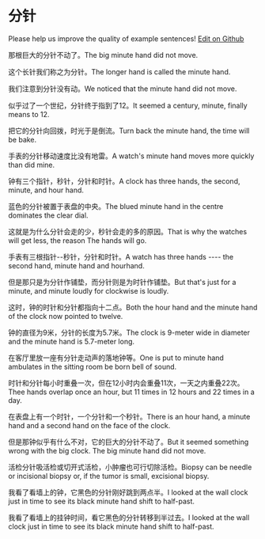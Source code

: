 # 分针

Please help us improve the quality of example sentences! [Edit on Github](https://github.com/jiyushe/jiyu-example-sentence-source/blob/main/chinese/fenzhen.md)

<p><span class="chinese">那根巨大的分针不动了。</span><span class="english">The big minute hand did not move.</span></p>

<p><span class="chinese">这个长针我们称之为分针。</span><span class="english">The longer hand is called the minute hand.</span></p>

<p><span class="chinese">我们注意到分针没有动。</span><span class="english">We noticed that the minute hand did not move.</span></p>

<p><span class="chinese">似乎过了一个世纪，分针终于指到了12。</span><span class="english">It seemed a century, minute, finally means to 12.</span></p>

<p><span class="chinese">把它的分针向回拨，时光于是倒流。</span><span class="english">Turn back the minute hand, the time will be bake.</span></p>

<p><span class="chinese">手表的分针移动速度比没有地雷。</span><span class="english">A watch's minute hand moves more quickly than did mine.</span></p>

<p><span class="chinese">钟有三个指针，秒针，分针和时针。</span><span class="english">A clock has three hands, the second, minute, and hour hand.</span></p>

<p><span class="chinese">蓝色的分针被置于表盘的中央。</span><span class="english">The blued minute hand in the centre dominates the clear dial.</span></p>

<p><span class="chinese">这就是为什么分针会走的少，秒针会走的多的原因。</span><span class="english">That is why the watches will get less, the reason The hands will go.</span></p>

<p><span class="chinese">手表有三根指针--秒针，分针和时针。</span><span class="english">A watch has three hands ---- the second hand, minute hand and hourhand.</span></p>

<p><span class="chinese">但是那只是为分针作铺垫，而分针则是为时针作铺垫。</span><span class="english">But that's just for a minute, and minute loudly for clockwise is loudly.</span></p>

<p><span class="chinese">这时，钟的时针和分针都指向十二点。</span><span class="english">Both the hour hand and the minute hand of the clock now pointed to twelve.</span></p>

<p><span class="chinese">钟的直径为9米，分针的长度为5.7米。</span><span class="english">The clock is 9-meter wide in diameter and the minute hand is 5.7-meter long.</span></p>

<p><span class="chinese">在客厅里放一座有分针走动声的落地钟等。</span><span class="english">One is put to minute hand ambulates in the sitting room be born bell of sound.</span></p>

<p><span class="chinese">时针和分针每小时重叠一次，但在12小时内会重叠11次，一天之内重叠22次。</span><span class="english">Thee hands overlap once an hour, but 11 times in 12 hours and 22 times in a day.</span></p>

<p><span class="chinese">在表盘上有一个时针，一个分针和一个秒针。</span><span class="english">There is an hour hand, a minute hand and a second hand on the face of the clock.</span></p>

<p><span class="chinese">但是那钟似乎有什么不对，它的巨大的分针不动了。</span><span class="english">But it seemed something wrong with the big clock. The big minute hand did not move.</span></p>

<p><span class="chinese">活检分针吸活检或切开式活检，小肿瘤也可行切除活检。</span><span class="english">Biopsy can be needle or incisional biopsy or, if the tumor is small, excisional biopsy.</span></p>

<p><span class="chinese">我看了看墙上的钟，它黑色的分针刚好跳到两点半。</span><span class="english">I looked at the wall clock just in time to see its black minute hand shift to half-past.</span></p>

<p><span class="chinese">我看了看墙上的挂钟时间，看它黑色的分针转移到半过去。</span><span class="english">I looked at the wall clock just in time to see its black minute hand shift to half-past.</span></p>

